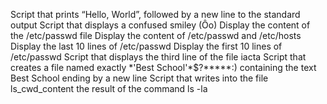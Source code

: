 Script that prints “Hello, World”, followed by a new line to the standard output
Script that displays a confused smiley (Ôo)
Display the content of the /etc/passwd file
Display the content of /etc/passwd and /etc/hosts
Display the last 10 lines of /etc/passwd
Display the first 10 lines of /etc/passwd
Script that displays the third line of the file iacta
Script that creates a file named exactly \*\'Best School\'\*$\?\*\*\*\*\*:) containing the text Best School ending by a new line
Script that writes into the file ls_cwd_content the result of the command ls -la
